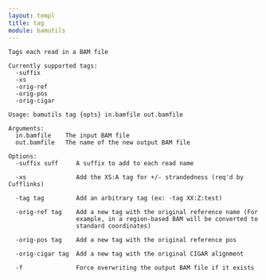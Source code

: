 ```yaml
---
layout: templ
title: tag
module: bamutils
---
```

    
    Tags each read in a BAM file
    
    Currently supported tags:
      -suffix
      -xs
      -orig-ref
      -orig-pos
      -orig-cigar
    
    Usage: bamutils tag {opts} in.bamfile out.bamfile
    
    Arguments:
      in.bamfile    The input BAM file
      out.bamfile   The name of the new output BAM file
    
    Options:
      -suffix suff     A suffix to add to each read name
    
      -xs              Add the XS:A tag for +/- strandedness (req'd by Cufflinks)
    
      -tag tag         Add an arbitrary tag (ex: -tag XX:Z:test)
    
      -orig-ref tag    Add a new tag with the original reference name (For
                       example, in a region-based BAM will be converted to
                       standard coordinates)
    
      -orig-pos tag    Add a new tag with the original reference pos
    
      -orig-cigar tag  Add a new tag with the original CIGAR alignment
    
      -f               Force overwriting the output BAM file if it exists
    
    
